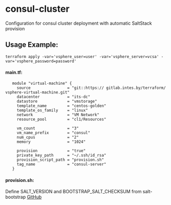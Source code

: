 # consul-cluster

Configuration for consul cluster deployment with automatic SaltStack provision

## Usage Example:

```console
terraform apply -var='vsphere_user=user' -var='vsphere_server=vcsa' -var='vsphere_password=password'
```

#### main.tf:
```
   module "virtual-machine" {
     source                = "git::https:// gitlab.intes.by/terraform/      vsphere-virtual-machine.git"
     datacenter            = "its-dc"
     datastore             = "vmstorage"
     template_name         = "centos-golden"
     template_os_family    = "linux"
     network               = "VM Network"
     resource_pool         = "cl1/Resources"

     vm_count              = "3"
     vm_name_prefix        = "consul"
     num_cpus              = "2"
     memory                = "1024"

     provision             = "true"
     private_key_path      = "~/.ssh/id_rsa"
     provision_script_path = "provision.sh"
     tag_name              = "consul-server"
   }
```
#### provision.sh:

Define SALT_VERSION and BOOTSTRAP_SALT_CHECKSUM from salt-bootstrap [GitHub]



[GitHub]: https://github.com/saltstack/salt-bootstrap